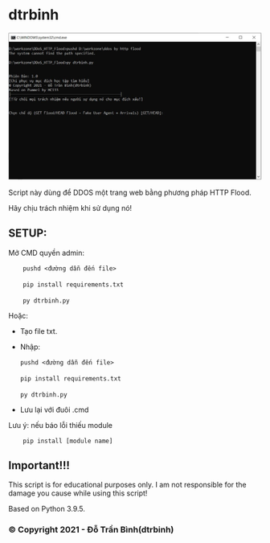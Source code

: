 # dtrbinh
![image](https://github.com/dtrbinh/HTTP-Flood-DDoS/blob/703096a58723ce0d97fc9d5be980a4e9cee82956/img/image.png)

Script này dùng để DDOS một trang web bằng phương pháp HTTP Flood.

Hãy chịu trách nhiệm khi sử dụng nó!

## SETUP:
Mở CMD quyền admin:

        pushd <đường dẫn đến file>
  
        pip install requirements.txt
  
        py dtrbinh.py
  
Hoặc:
  - Tạo file txt.
  - Nhập:  
  
        pushd <đường dẫn đến file>
 
        pip install requirements.txt
            
        py dtrbinh.py
  - Lưu lại với đuôi .cmd

Lưu ý: nếu báo lỗi thiếu module

        pip install [module name]

## Important!!!
This script is for educational purposes only. I am not responsible for the damage you cause while using this script!

Based on Python 3.9.5.

### © Copyright 2021 - Đỗ Trần Bình(dtrbinh)
